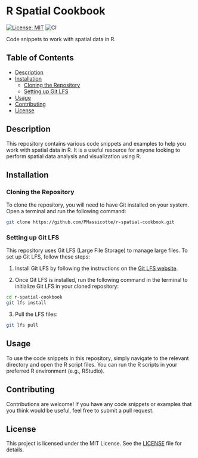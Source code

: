 # R Spatial Cookbook

[![License: MIT](https://img.shields.io/badge/License-MIT-yellow.svg)](https://opensource.org/licenses/MIT) ![CI](https://github.com/pmassicotte/r-spatial-cookbook/actions/workflows/quarto-publish.yml/badge.svg)

Code snippets to work with spatial data in R.

## Table of Contents

- [Description](#description)
- [Installation](#installation)
  - [Cloning the Repository](#cloning-the-repository)
  - [Setting up Git LFS](#setting-up-git-lfs)
- [Usage](#usage)
- [Contributing](#contributing)
- [License](#license)

## Description

This repository contains various code snippets and examples to help you work with spatial data in R. It is a useful resource for anyone looking to perform spatial data analysis and visualization using R.

## Installation

### Cloning the Repository

To clone the repository, you will need to have Git installed on your system. Open a terminal and run the following command:

```sh
git clone https://github.com/PMassicotte/r-spatial-cookbook.git
```

### Setting up Git LFS

This repository uses Git LFS (Large File Storage) to manage large files. To set up Git LFS, follow these steps:

1. Install Git LFS by following the instructions on the [Git LFS website](https://git-lfs.github.com/).

2. Once Git LFS is installed, run the following command in the terminal to initialize Git LFS in your cloned repository:

```sh
cd r-spatial-cookbook
git lfs install
```

3. Pull the LFS files:

```sh
git lfs pull
```

## Usage

To use the code snippets in this repository, simply navigate to the relevant directory and open the R script files. You can run the R scripts in your preferred R environment (e.g., RStudio).

## Contributing

Contributions are welcome! If you have any code snippets or examples that you think would be useful, feel free to submit a pull request.

## License

This project is licensed under the MIT License. See the [LICENSE](LICENSE) file for details.
